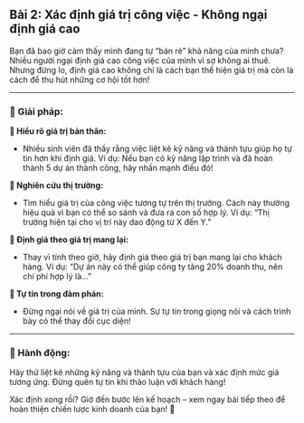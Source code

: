 ## Bài 2: Xác định giá trị công việc - Không ngại định giá cao

Bạn đã bao giờ cảm thấy mình đang tự “bán rẻ” khả năng của mình chưa? Nhiều người ngại định giá cao công việc của mình vì sợ không ai thuê. Nhưng đừng lo, định giá cao không chỉ là cách bạn thể hiện giá trị mà còn là cách để thu hút những cơ hội tốt hơn!

---

### 📌 Giải pháp:

**🔹 Hiểu rõ giá trị bản thân:**
- Nhiều sinh viên đã thấy rằng việc liệt kê kỹ năng và thành tựu giúp họ tự tin hơn khi định giá. Ví dụ: Nếu bạn có kỹ năng lập trình và đã hoàn thành 5 dự án thành công, hãy nhấn mạnh điều đó!

**🔹 Nghiên cứu thị trường:**
- Tìm hiểu giá trị của công việc tương tự trên thị trường. Cách này thường hiệu quả vì bạn có thể so sánh và đưa ra con số hợp lý. Ví dụ: “Thị trường hiện tại cho vị trí này dao động từ X đến Y.”

**🔹 Định giá theo giá trị mang lại:**
- Thay vì tính theo giờ, hãy định giá theo giá trị bạn mang lại cho khách hàng. Ví dụ: “Dự án này có thể giúp công ty tăng 20% doanh thu, nên chi phí hợp lý là…”

**🔹 Tự tin trong đàm phán:**
- Đừng ngại nói về giá trị của mình. Sự tự tin trong giọng nói và cách trình bày có thể thay đổi cục diện!

---

### 🚀 Hành động:

Hãy thử liệt kê những kỹ năng và thành tựu của bạn và xác định mức giá tương ứng. Đừng quên tự tin khi thảo luận với khách hàng!

Xác định xong rồi? Giờ đến bước lên kế hoạch – xem ngay bài tiếp theo để hoàn thiện chiến lược kinh doanh của bạn! 💼